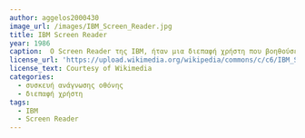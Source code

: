 ```yaml
---
author: aggelos2000430
image_url: /images/IBM_Screen_Reader.jpg
title: IBM Screen Reader
year: 1986
caption:  Ο Screen Reader της IBM, ήταν μια διεπαφή χρήστη που βοηθούσε ανθρώπους με περιορισμένη όραση να επικοινωνούν με τον ηλεκτρονικό υπολογιστή. Αρχικά ήταν διαθέσιμο μόνο σε λειτουργικό σύστημα βασισμένο σε κείμενο, ενώ σε επόμενη έκδοση έγινε συμβατό και με λειτουργικό σύστημα με γραφικά
license_url: 'https://upload.wikimedia.org/wikipedia/commons/c/c6/IBM_Screen_Reader_Pad_complete_key_pad.jpg' 
license_text: Courtesy of Wikimedia 
categories:
  - συσκευή ανάγνωσης οθόνης
  - διεπαφή χρήστη
tags:
  - IBM
  - Screen Reader
---
```

